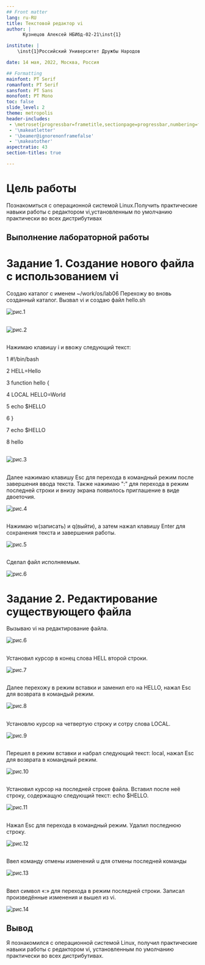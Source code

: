 ```yaml
---
## Front matter
lang: ru-RU
title: Текстовой редактор vi
author: |
	  Кузнецов Алексей НБИбд-02-21\inst{1}

institute: |
	\inst{1}Российский Университет Дружбы Народов

date: 14 мая, 2022, Москва, Россия

## Formatting
mainfont: PT Serif
romanfont: PT Serif
sansfont: PT Sans
monofont: PT Mono
toc: false
slide_level: 2
theme: metropolis
header-includes: 
 - \metroset{progressbar=frametitle,sectionpage=progressbar,numbering=fraction}
 - '\makeatletter'
 - '\beamer@ignorenonframefalse'
 - '\makeatother'
aspectratio: 43
section-titles: true

---
```


# Цель работы

Познакомиться с операционной системой Linux.Получить практические навыки работы с редактором vi,установленным по умолчанию практически во всех дистрибутивах


## Выполнение лабораторной работы
# Задание 1. Создание нового файла с использованием vi

Создаю каталог с именем ~/work/os/lab06
Перехожу во вновь созданный каталог.
Вызвал vi и создаю файл hello.sh

![рис.1](image/1.png)

##

![рис.2](image/2.png)

##

Нажимаю клавишу i и ввожу следующий текст:

1 #!/bin/bash

2 HELL=Hello

3 function hello {

4 LOCAL HELLO=World

5 echo $HELLO

6 }

7 echo $HELLO

8 hello

##

![рис.3](image/3.png)

##

Далее нажимаю клавишу Esc для перехода в командный режим после завершения ввода текста.
Также нажимаю ":" для перехода в режим последней строки и внизу экрана появилось приглашение в виде двоеточия.

![рис.4](image/4.png)

##

Нажимаю w(записать) и q(выйти), а затем нажал клавишу Enter для сохранения текста и завершения работы.

![рис.5](image/5.png)

##

Сделал файл исполняемым.

![рис.6](image/6.png) 

##
# Задание 2. Редактирование существующего файла

Вызываю vi на редактирование файла.

![рис.6](image/7.png)

##

Установил курсор в конец слова HELL второй строки.

![рис.7](image/8.png)

##

Далее перехожу в режим вставки и заменил его на HELLO,  нажал Esc для возврата в командый режим.

![рис.8](image/8.png)

##

Установлю курсор на четвертую строку и сотру слова LOCAL.

![рис.9](image/9.png)

##

Перешел в режим вставки и набрал следующий текст: local, нажал Esc для возврата в командный режим.

![рис.10](image/9.png)
 
##

Установил курсор на последней строке файла. Вставил после неё строку, содержащую следующий текст: echo $HELLO.

![рис.11](image/10.png)

##

Нажал Esc для перехода в командный режим.
Удалил последнюю строку.

![рис.12](image/12.png)

##

Ввел команду отмены изменений u для отмены последней команды

![рис.13](image/13.png)

##

Ввел символ «:» для перехода в режим последней строки. Записал произведённые изменения и вышел из vi.

![рис.14](image/14.png)

## Вывод

Я познакомился с операционной системой Linux, получил практические навыки работы с редактором vi, установленным по умолчанию практически во всех дистрибутивах.


